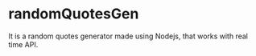 # randomQuotesGen
It is a random quotes generator made using Nodejs, that works with real time API.
